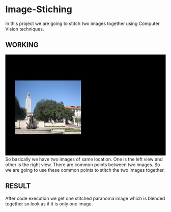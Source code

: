 # Image-Stiching
In this project we are going to stitch two images together using Computer Vision techniques.


## WORKING
![alt text](https://github.com/Rahulllkumarrr/Image-Stiching/blob/master/left.jpg)
So basically we have two images of same location.
One is the left view and other is the right view.
There are common points between two images.
So we are going to use these common points to stitch the two images together.


## RESULT

After code execution we get one stitched paranoma image which is blended together so look as if it is only one image.
